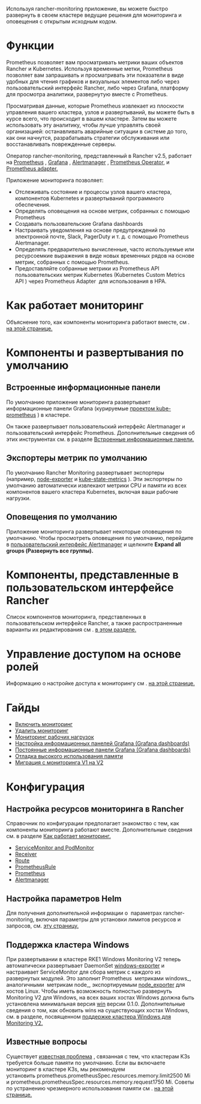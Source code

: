Используя rancher-monitoring приложение, вы можете быстро развернуть в своем кластере ведущие решения для мониторинга и оповещения с открытым исходным кодом.

# Функции

Prometheus позволяет вам просматривать метрики ваших объектов Rancher и Kubernetes. Используя временные метки, Prometheus позволяет вам запрашивать и просматривать эти показатели в виде удобных для чтения графиков и визуальных элементов либо через пользовательский интерфейс Rancher, либо через Grafana, платформу для просмотра аналитики, развернутую вместе с Prometheus.

Просматривая данные, которые Prometheus извлекает из плоскости управления вашего кластера, узлов и развертываний, вы можете быть в курсе всего, что происходит в вашем кластере. Затем вы можете использовать эту аналитику, чтобы лучше управлять своей организацией: останавливать аварийные ситуации в системе до того, как они начнутся, разрабатывать стратегии обслуживания или восстанавливать поврежденные серверы.

Оператор rancher-monitoring, представленный в Rancher v2.5, работает на [Prometheus](https://prometheus.io/) , [Grafana](https://grafana.com/grafana/) , [Alertmanager](https://prometheus.io/docs/alerting/latest/alertmanager/) , [Prometheus Operator](https://github.com/prometheus-operator/prometheus-operator), и  [Prometheus adapter.](https://github.com/DirectXMan12/k8s-prometheus-adapter)

Приложение мониторинга позволяет:
-	Отслеживать состояние и процессы узлов вашего кластера, компонентов Kubernetes и развертываний программного обеспечения.
-	Определять оповещения на основе метрик, собранных с помощью Prometheus
-	Создавать пользовательские Grafana dashboards
-	Настраивать уведомления на основе предупреждений по электронной почте, Slack, PagerDuty и т. д. с помощью Prometheus Alertmanager.
-	Определять предварительно вычисленные, часто используемые или ресурсоемкие выражения в виде новых временных рядов на основе метрик, собранных с помощью Prometheus.
-	Предоставляйте собранные метрики из Prometheus API пользовательских метрик Kubernetes (Kubernetes Custom Metrics API ) через Prometheus Adapter  для использования в HPA.

# Как работает мониторинг

Объяснение того, как компоненты мониторинга работают вместе, см . [на этой странице.](https://github.com/rancher/docs/blob/master/content/rancher/v2.6/en/monitoring-alerting/how-monitoring-works) 

# Компоненты и развертывания по умолчанию
## Встроенные информационные панели
По умолчанию приложение мониторинга развертывает информационные панели Grafana (курируемые [проектом kube-prometheus](https://github.com/prometheus-operator/kube-prometheus) ) в кластере.

Он также развертывает пользовательский интерфейс Alertmanager и пользовательский интерфейс Prometheus. Дополнительные сведения об этих инструментах см. в разделе [Встроенные информационные панели.](https://github.com/rancher/docs/blob/master/content/rancher/v2.6/en/monitoring-alerting/dashboards)

## Экспортеры метрик по умолчанию
По умолчанию Rancher Monitoring развертывает экспортеры (например, [node-exporter](https://github.com/prometheus/node_exporter) и [kube-state-metrics](https://github.com/kubernetes/kube-state-metrics) ).
Эти экспортеры по умолчанию автоматически извлекают метрики CPU и памяти из всех компонентов вашего кластера Kubernetes, включая ваши рабочие нагрузки.

## Оповещения по умолчанию
Приложение мониторинга развертывает некоторые оповещения по умолчанию. Чтобы просмотреть оповещения по умолчанию, перейдите в [пользовательский интерфейс Alertmanager](https://github.com/rancher/docs/tree/master/content/rancher/v2.6/en/monitoring-alerting/dashboards#alertmanager-ui) и щелкните **Expand all groups (Развернуть все группы).**

# Компоненты, представленные в пользовательском интерфейсе Rancher
Список компонентов мониторинга, представленных в пользовательском интерфейсе Rancher, а также распространенные варианты их редактирования см . [в этом разделе.](https://github.com/rancher/docs/tree/master/content/rancher/v2.6/en/monitoring-alerting/how-monitoring-works#components-exposed-in-the-rancher-ui) 

# Управление доступом на основе ролей
Информацию о настройке доступа к мониторингу см . [на этой странице.](https://github.com/rancher/docs/blob/master/content/rancher/v2.6/en/monitoring-alerting/rbac) 

# Гайды
-	[Включить мониторинг](https://github.com/rancher/docs/tree/master/content/rancher/v2.6/en/monitoring-alerting/guides/enable-monitoring)
-	[Удалить мониторинг](https://github.com/rancher/docs/blob/master/content/rancher/v2.6/en/monitoring-alerting/guides/uninstall)
-	[Мониторинг рабочих нагрузок](https://github.com/rancher/docs/blob/master/content/rancher/v2.6/en/monitoring-alerting/guides/monitoring-workloads)
-	[Настройка информационных панелей Grafana (Grafana dashboards)]()
-	[Постоянные информационные панели Grafana (Grafana dashboards)](https://github.com/rancher/docs/blob/master/content/rancher/v2.6/en/monitoring-alerting/guides/persist-grafana)
-	[Отладка высокого использования памяти](https://github.com/rancher/docs/blob/master/content/rancher/v2.6/en/monitoring-alerting/guides/memory-usage)
-	[Миграция с мониторинга V1 на V2](https://github.com/rancher/docs/blob/master/content/rancher/v2.6/en/monitoring-alerting/guides/migrating)

# Конфигурация
## Настройка ресурсов мониторинга в Rancher
Справочник по конфигурации предполагает знакомство с тем, как компоненты мониторинга работают вместе. Дополнительные сведения см. в разделе [Как работает мониторинг.](https://github.com/rancher/docs/blob/master/content/rancher/v2.6/en/monitoring-alerting/how-monitoring-works)
-	[ServiceMonitor and PodMonitor](https://github.com/rancher/docs/blob/master/content/rancher/v2.6/en/monitoring-alerting/configuration/servicemonitor-podmonitor)
-	[Receiver](https://github.com/rancher/docs/blob/master/content/rancher/v2.6/en/monitoring-alerting/configuration/receiver)
-	[Route](https://github.com/rancher/docs/blob/master/content/rancher/v2.6/en/monitoring-alerting/configuration/route)
-	[PrometheusRule](https://github.com/rancher/docs/blob/master/content/rancher/v2.6/en/monitoring-alerting/configuration/advanced/prometheusrules)
-	[Prometheus](https://github.com/rancher/docs/blob/master/content/rancher/v2.6/en/monitoring-alerting/configuration/advanced/prometheus)
-	[Alertmanager](https://github.com/rancher/docs/blob/master/content/rancher/v2.6/en/monitoring-alerting/configuration/advanced/alertmanager)


## Настройка параметров Helm
Для получения дополнительной информации о  параметрах rancher-monitoring, включая параметры для установки лимитов ресурсов и запросов, см. [эту страницу.](https://github.com/rancher/docs/blob/master/content/rancher/v2.6/en/monitoring-alerting/configuration/helm-chart-options)

## Поддержка кластера Windows
При развертывании в кластере RKE1 Windows Monitoring V2 теперь автоматически развертывает DaemonSet [windows-exporter](https://github.com/prometheus-community/windows_exporter) и настраивает ServiceMonitor для сбора метрик с каждого из развернутых модулей. Это заполнит Prometheus  метриками windows_, аналогичными  метрикам node_, экспортируемым [node_exporter](https://github.com/prometheus/node_exporter) для хостов Linux.
Чтобы иметь возможность полностью развернуть Monitoring V2 для Windows, на всех ваших хостах Windows должна быть установлена минимальная версия [win](https://github.com/rancher/wins) версии 0.1.0.
Дополнительные сведения о том, как обновить wins на существующих хостах Windows, см. в разделе, посвященном [поддержке кластера Windows для Monitoring V2.](https://github.com/rancher/docs/blob/master/content/rancher/v2.6/en/monitoring-alerting/windows-clusters)

## Известные вопросы
Существует [известная проблема](https://github.com/rancher/rancher/issues/28787#issuecomment-693611821) , связанная с тем, что кластерам K3s требуется больше памяти по умолчанию. Если вы включаете мониторинг в кластере K3s, мы рекомендуем установить prometheus.prometheusSpec.resources.memory.limit2500 Mi и prometheus.prometheusSpec.resources.memory.request1750 Mi.
Советы по устранению чрезмерного использования памяти см . [на этой странице.](https://github.com/rancher/docs/blob/master/content/rancher/v2.6/en/monitoring-alerting/guides/memory-usage)

